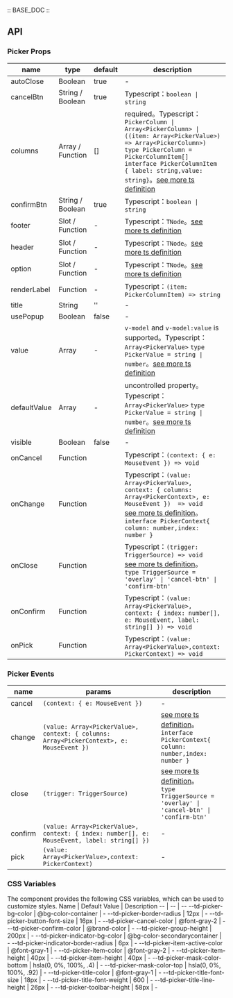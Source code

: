 :: BASE_DOC ::

## API

### Picker Props

name | type | default | description | required
-- | -- | -- | -- | --
autoClose | Boolean | true | \- | N
cancelBtn | String / Boolean | true | Typescript：`boolean \| string` | N
columns | Array / Function | [] | required。Typescript：`PickerColumn \| Array<PickerColumn> \| ((item: Array<PickerValue>)  => Array<PickerColumn>)` `type PickerColumn = PickerColumnItem[]` `interface PickerColumnItem { label: string,value: string}`。[see more ts definition](https://github.com/Tencent/tdesign-mobile-vue/tree/develop/src/picker/type.ts) | Y
confirmBtn | String / Boolean | true | Typescript：`boolean \| string` | N
footer | Slot / Function | - | Typescript：`TNode`。[see more ts definition](https://github.com/Tencent/tdesign-mobile-vue/blob/develop/src/common.ts) | N
header | Slot / Function | - | Typescript：`TNode`。[see more ts definition](https://github.com/Tencent/tdesign-mobile-vue/blob/develop/src/common.ts) | N
option | Slot / Function | - | Typescript：`TNode`。[see more ts definition](https://github.com/Tencent/tdesign-mobile-vue/blob/develop/src/common.ts) | N
renderLabel | Function | - | Typescript：`(item: PickerColumnItem) => string` | N
title | String | '' | \- | N
usePopup | Boolean | false | \- | N
value | Array | - | `v-model` and `v-model:value` is supported。Typescript：`Array<PickerValue>` `type PickerValue = string \| number`。[see more ts definition](https://github.com/Tencent/tdesign-mobile-vue/tree/develop/src/picker/type.ts) | N
defaultValue | Array | - | uncontrolled property。Typescript：`Array<PickerValue>` `type PickerValue = string \| number`。[see more ts definition](https://github.com/Tencent/tdesign-mobile-vue/tree/develop/src/picker/type.ts) | N
visible | Boolean | false | \- | N
onCancel | Function |  | Typescript：`(context: { e: MouseEvent }) => void`<br/> | N
onChange | Function |  | Typescript：`(value: Array<PickerValue>, context: { columns: Array<PickerContext>, e: MouseEvent })  => void`<br/>[see more ts definition](https://github.com/Tencent/tdesign-mobile-vue/tree/develop/src/picker/type.ts)。<br/>`interface PickerContext{ column: number,index: number }`<br/> | N
onClose | Function |  | Typescript：`(trigger: TriggerSource) => void`<br/>[see more ts definition](https://github.com/Tencent/tdesign-mobile-vue/tree/develop/src/picker/type.ts)。<br/>`type TriggerSource = 'overlay' \| 'cancel-btn' \| 'confirm-btn'`<br/> | N
onConfirm | Function |  | Typescript：`(value: Array<PickerValue>, context: { index: number[], e: MouseEvent, label: string[] }) => void`<br/> | N
onPick | Function |  | Typescript：`(value: Array<PickerValue>,context: PickerContext) => void`<br/> | N

### Picker Events

name | params | description
-- | -- | --
cancel | `(context: { e: MouseEvent })` | \-
change | `(value: Array<PickerValue>, context: { columns: Array<PickerContext>, e: MouseEvent }) ` | [see more ts definition](https://github.com/Tencent/tdesign-mobile-vue/tree/develop/src/picker/type.ts)。<br/>`interface PickerContext{ column: number,index: number }`<br/>
close | `(trigger: TriggerSource)` | [see more ts definition](https://github.com/Tencent/tdesign-mobile-vue/tree/develop/src/picker/type.ts)。<br/>`type TriggerSource = 'overlay' \| 'cancel-btn' \| 'confirm-btn'`<br/>
confirm | `(value: Array<PickerValue>, context: { index: number[], e: MouseEvent, label: string[] })` | \-
pick | `(value: Array<PickerValue>,context: PickerContext)` | \-

### CSS Variables

The component provides the following CSS variables, which can be used to customize styles.
Name | Default Value | Description 
-- | -- | --
--td-picker-bg-color | @bg-color-container | - 
--td-picker-border-radius | 12px | - 
--td-picker-button-font-size | 16px | - 
--td-picker-cancel-color | @font-gray-2 | - 
--td-picker-confirm-color | @brand-color | - 
--td-picker-group-height | 200px | - 
--td-picker-indicator-bg-color | @bg-color-secondarycontainer | - 
--td-picker-indicator-border-radius | 6px | - 
--td-picker-item-active-color | @font-gray-1 | - 
--td-picker-item-color | @font-gray-2 | - 
--td-picker-item-height | 40px | - 
--td-picker-item-height | 40px | - 
--td-picker-mask-color-bottom | hsla(0, 0%, 100%, .4) | - 
--td-picker-mask-color-top | hsla(0, 0%, 100%, .92) | - 
--td-picker-title-color | @font-gray-1 | - 
--td-picker-title-font-size | 18px | - 
--td-picker-title-font-weight | 600 | - 
--td-picker-title-line-height | 26px | - 
--td-picker-toolbar-height | 58px | -